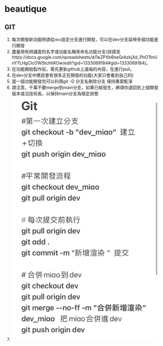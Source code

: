 # beautique

## GIT


1. 每次開發新功能時請從`dev`設定分支進行開發，可以在dev分支延伸多個功能進行開發
2. 盡量用有辨識度的名字或功能名稱來命名功能分支(詳請見https://docs.google.com/spreadsheets/d/1eZPXb6neQrAzkjXd_PhOTtnUnY7LHgClcOWStchhKOw/edit?gid=1333069184#gid=1333069184)。
3. 在功能開始製作前，需先更新github上遠端的內容，在進行pull。
4. 在dev分支中應該會有很多正在開發的功能(大家只會看到自己的)
5. 當一個功能開發完可以利用git -D 分支名刪除分支 保持專案乾淨
6. 請注意，千萬不要merge到main分支，如果已經發生，麻煩你退回到上個開發版本或洽技術長，以保持main分支為穩定狀態
7. ![git 基本流程](/Client/data/readmdImg/S__28975155.jpg)
